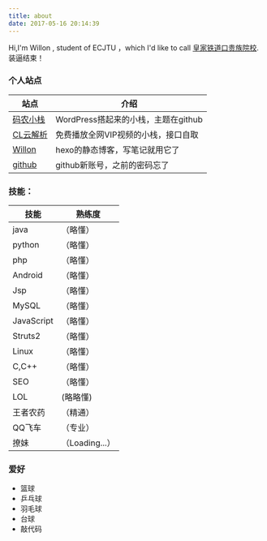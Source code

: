 ```yaml
---
title: about
date: 2017-05-16 20:14:39
---
```

Hi,I'm  Willon , student of ECJTU ，which I'd  like  to  call  [皇家铁道口贵族院校](http://www.ecjtu.jx.cn/). 装逼结束！

### 个人站点

|   站点 |   介绍 |
|------|--------|
|[码农小栈](https://www.codexz.cn)|WordPress搭起来的小栈，主题在github |
|[CL云解析](http://vip.codexz.cn)|免费播放全网VIP视频的小栈，接口自取|
|[Willon](http://www.willon.cn)|hexo的静态博客，写笔记就用它了|
|[github](https://github.com/willon295)|github新账号，之前的密码忘了|




### 技能：

|  技能  |   熟练度 |
|---------|--------|
|java|（略懂）|
|python|（略懂）|
|php|（略懂）|
|Android|（略懂）|
|Jsp|（略懂）|
|MySQL|（略懂）|
|JavaScript|（略懂）|
|Struts2|（略懂）|
|Linux|（略懂）|
|C,C++|（略懂）|
|SEO|（略懂）|
|LOL|(略略懂)|
|王者农药|（精通）|
|QQ飞车|（专业）|
|撩妹|（Loading...）|


### 爱好

- 篮球
- 乒乓球
- 羽毛球
- 台球
- 敲代码


